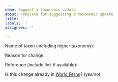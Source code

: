 ```yaml
---
name: Suggest a taxonomic update
about: Template for suggesting a taxonomic update
title: ''
labels: ''
assignees: ''

---
```


Name of taxon (including higher taxonomy):



Reason for change:

Reference (include link if available):

Is this change already in [World Ferns](https://www.worldplants.de/world-ferns/ferns-and-lycophytes-list)? (yes/no)
